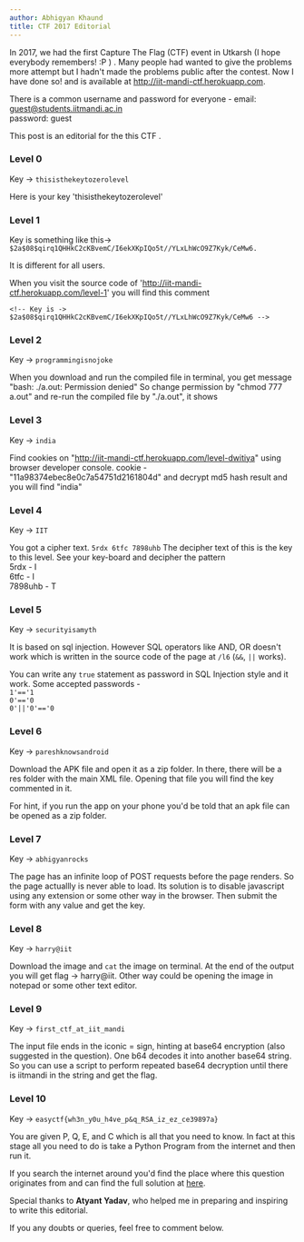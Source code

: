 ```yaml
---
author: Abhigyan Khaund
title: CTF 2017 Editorial
---
```


In 2017, we had the first Capture The Flag (CTF) event in Utkarsh (I hope everybody remembers! :P ) . Many people had wanted to give the problems more attempt but I hadn't made the problems public after the contest. Now I have done so! and is available at http://iit-mandi-ctf.herokuapp.com. 

There is a common username and password for everyone -
email: guest@students.iitmandi.ac.in<br>
password: guest

This post is an editorial for the this CTF . 

### Level 0

Key -> `thisisthekeytozerolevel`

Here is your key 'thisisthekeytozerolevel'

### Level 1
Key is something like this->` $2a$08$qirq1QHHkC2cKBvemC/I6ekXKpIQo5t//YLxLhWcO9Z7Kyk/CeMw6.`

It is different for all users.

When you visit the source code of 'http://iit-mandi-ctf.herokuapp.com/level-1' you will find this comment

`<!-- Key is ->  $2a$08$qirq1QHHkC2cKBvemC/I6ekXKpIQo5t//YLxLhWcO9Z7Kyk/CeMw6 -->`


### Level 2
Key -> `programmingisnojoke`

When you download and run the compiled file in terminal, you get message "bash: ./a.out: Permission denied"
So change permission by "chmod 777 a.out" and re-run the compiled file by "./a.out", it shows

### Level 3
Key -> `india`

Find cookies on "http://iit-mandi-ctf.herokuapp.com/level-dwitiya" using browser developer console.
cookie - "11a98374ebec8e0c7a54751d2161804d" and decrypt md5 hash result and you will find "india"

### Level 4
Key -> `IIT`

You got a cipher text. `5rdx 6tfc 7898uhb` The decipher text of this is the key to this level. See your key-board and decipher the pattern <br>
5rdx - I<br>
6tfc - I<br>
7898uhb - T<br>


### Level 5
Key -> `securityisamyth`

It is based on sql injection. However SQL operators like AND, OR doesn't work which is written in the source code of the page at `/l6` (`&&`, `||` works).

You can write any `true` statement as password in SQL Injection style and it work. Some accepted passwords - <br>
`1'=='1`<br>
`0'=='0`<br>
`0'||'0'=='0`

### Level 6
Key -> `pareshknowsandroid`

Download the APK file and open it as a zip folder. In there, there will be a res folder with the main XML file. Opening that file you will find the key commented in it. 

For hint, if you run the app on your phone you'd be told that an apk file can be opened as a zip folder.

### Level 7
Key -> `abhigyanrocks`

The page has an infinite loop of POST requests before the page renders. So the page actuallly is never able to load. Its solution is to disable javascript using any extension or some other way in the browser. Then submit the form with any value and get the key.

### Level 8
Key -> `harry@iit`

Download the image and `cat` the image on terminal. At the end of the output you will get flag -> harry@iit. Other way could be opening the image in notepad or some other text editor.

### Level 9
Key -> `first_ctf_at_iit_mandi`

The input file ends in the iconic = sign, hinting at base64 encryption (also suggested in the question). One b64 decodes it into another base64 string. So you can use a script to perform repeated base64 decryption until there is iitmandi in the string and get the flag.

### Level 10
Key -> `easyctf{wh3n_y0u_h4ve_p&q_RSA_iz_ez_ce39897a}`

You are given P, Q, E, and C which is all that you need to know. In fact at this stage all you need to do is take a Python Program from the internet and then run it.

If you search the internet around you'd find the place where this question originates from and can find the full solution at [here](https://github.com/easyctf/easyctf-2017-writeups/blob/master/cryptography/rsa-1-50-points.md").

Special thanks to <b>Atyant Yadav</b>, who helped me in preparing and inspiring to write this editorial.

If you any doubts or queries, feel free to comment below. 